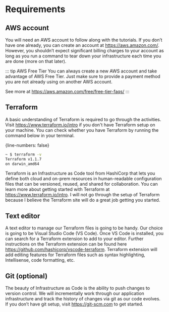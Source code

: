 # Requirements

## AWS account

You will need an AWS account to follow along with the tutorials. If you don’t have one already, you can create an account at https://aws.amazon.com/. However, you shouldn’t expect significant billing charges to your account as long as you run a command to tear down your infrastructure each time you are done (more on that later).

::: tip AWS Free Tier
You can always create a new AWS account and take advantage of AWS Free Tier. Just make sure to provide a payment method you are not already using on another AWS account.

See more at https://aws.amazon.com/free/free-tier-faqs/
:::

## Terraform

A basic understanding of Terraform is required to go through the activities. Visit https://www.terraform.io/intro if you don't have Terraform setup on your machine. You can check whether you have Terraform by running the command below in your terminal.

{line-numbers: false}
```bash
~ $ terraform -v
Terraform v1.1.7
on darwin_amd64
```

Terraform is an Infrastructure as Code tool from HashiCorp that lets you define both cloud and on-prem resources in human-readable configuration files that can be versioned, reused, and shared for collaboration. You can learn more about getting started with Terraform at https://www.terraform.io/intro. I will not go through the setup of Terraform because I believe the Terraform site will do a great job getting you started.

## Text editor

A text editor to manage our Terraform files is going to be handy. Our choice is going to be Visual Studio Code (VS Code). Once VS Code is installed, you can search for a Terraform extension to add to your editor. Further instructions on the Terraform extension can be found here https://github.com/hashicorp/vscode-terraform. Terraform extension will add editing features for Terraform files such as syntax highlighting, Intellisense, code formatting, etc.

## Git (optional)

The beauty of  Infrastructure as Code is the ability to push changes to version control. We will incrementally work through our application infrastructure and track the history of changes via git as our code evolves. If you don’t have git setup, visit https://git-scm.com to get started.
